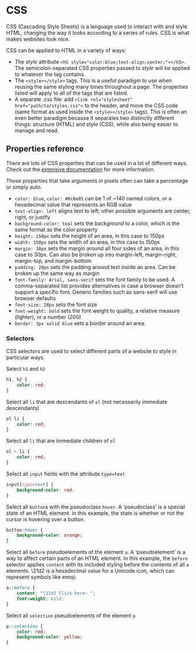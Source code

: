 # CSS

CSS (Cascading Style Sheets) is a language used to interact with and style HTML, changing the way it looks according to a series of rules. CSS is what makes websites look nice.

CSS can be applied to HTML in a variety of ways:

* The *style* attribute `<h5 style="color:blue;text-align:center;"></h5>`. The semicolon-separated CSS properties passed to *style* will be applied to whatever the tag contains.
* The `<style></style>` tags. This is a useful paradigm to use when reusing the same styling many times throughout a page. The properties listed will apply to all of the tags that are listed.
* A separate .css file: add `<link rel="stylesheet" href="path/to/styles.css">` to the header, and move the CSS code (same format as used inside the `<style></style>` tags). This is often an even better paradigm because it separates two distinctly different things: structure (HTML) and style (CSS), while also being easier to manage and read.

## Properties reference

There are lots of CSS properties that can be used in a lot of different ways. Check out the [extensive documentation](https://developer.mozilla.org/en-US/docs/Web/CSS/Reference) for more information.

Those properties that take arguments in pixels often can take a percentage or simply auto.

* `color: blue`, `color: #0c8e05` can be 1 of ~140 named colors, or a hexadecimal value that represents an RGB value
* `text-align: left` aligns text to left; other possible arguments are center, right, or justify
* `background-color: teal` sets the background to a color, which is the same format as the color property
* `height: 150px` sets the height of an area, in this case to 150px
* `width: 150px` sets the width of an area, in this case to 150px
* `margin: 30px` sets the margin around all four sides of an area, in this case to 30px. Can also be broken up into margin-left, margin-right, margin-top, and margin-bottom
* `padding: 20px` sets the padding around text inside an area. Can be broken up the same way as margin
* `font-family: Arial, sans-serif` sets the font family to be used. A comma-separated list provides alternatives in case a browser doesn’t support a specific font. Generic families such as sans-serif will use browser defaults
* `font-size: 28px` sets the font size
* `font-weight: bold` sets the font weight to quality, a relative measure (lighter), or a number (200)
* `border: 3px solid blue` sets a border around an area.

### Selectors

CSS selectors are used to select different parts of a website to style in particular ways.

Select `h1` and `h2`
```css
h1, h2 {
    color: red;
}
```

Select all `li` that are descendants of `ol` (not necessarily immediate descendants)
```css
ol li {
    color: red;
}
```

Select all `li` that are immediate children of `ol`
```css
ol > li {
    color: red;
}
```

Select all `input` fields with the attribute `type=text`
```css
input[type=text] {
    background-color: red;
}
```

Select all `button`s with the pseudoclass `hover`. A ‘pseudoclass’ is a special state of an HTML element. In this example, the state is whether or not the cursor is hovering over a button.
```css
button:hover {
    background-color: orange;
}
```

Select all `before` pseudoelements of the element `a`. A ‘pseudoelement’ is a way to affect certain parts of an HTML element. In this example, the `before` selector applies `content` with its included styling before the contents of all `a` elements. \21d2 is a hexadecimal value for a Unicode icon, which can represent symbols like emoji.
```css
a::before {
    content: "\21d2 Click here: ";
    font-weight: bold;
}
```

Select all `selection` pseudoelements of the element `p`
```css
p::selection {
    color: red;
    background-color: yellow;
}
```
